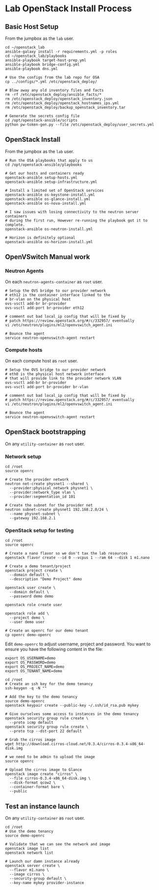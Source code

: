 # Lab OpenStack Install Process

## Basic Host Setup

From the jumpbox as the `lab` user.

```shell
cd ~/openstack_lab
ansible-galaxy install -r requirements.yml -p roles
cd ~/openstack_lab/playbooks
ansible-playbook target-host-prep.yml
ansible-playbook bridge-config.yml
ansible-playbook dns.yml

# Use the configs from the lab repo for OSA
cp ../configs/*.yml /etc/openstack_deploy/

# Blow away any old inventory files and facts
rm -rf /etc/openstack_deploy/ansible_facts/*
rm /etc/openstack_deploy/openstack_inventory.json
rm /etc/openstack_deploy/openstack_hostnames_ips.yml
rm /etc/openstack_deploy/backup_openstack_inventory.tar

# Generate the secrets config file
cd /opt/openstack-ansible/scripts
python pw-token-gen.py --file /etc/openstack_deploy/user_secrets.yml
```

## OpenStack Install

From the jumpbox as the `lab` user.

```shell
# Run the OSA playbooks that apply to us
cd /opt/openstack-ansible/playbooks

# Get our hosts and containers ready
openstack-ansible setup-hosts.yml
openstack-ansible setup-infrastructure.yml

# Install a limited set of OpenStack services
openstack-ansible os-keystone-install.yml
openstack-ansible os-glance-install.yml
openstack-ansible os-nova-install.yml

# I saw issues with losing connectivity to the neutron server containers
# during the first run, However re-running the playbook got it to complete.
openstack-ansible os-neutron-install.yml

# Horizon is definitely optional
openstack-ansible os-horizon-install.yml
```

## OpenVSwitch Manual work

### Neutron Agents

On each `neutron-agents-container` as `root` user.

```shell
# Setup the OVS bridge to our provider network
# eth12 is the container interface linked to the
# br-vlan on the physical host
ovs-vsctl add-br br-provider
ovs-vsctl add-port br-provider eth12

# comment out bad local_ip config that will be fixed by
# patch https://review.openstack.org/#/c/332957/ eventually
vi /etc/neutron/plugins/ml2/openvswitch_agent.ini

# Bounce the agent
service neutron-openvswitch-agent restart
```

### Compute hosts

On each compute host as `root` user.

```shell
# Setup the OVS bridge to our provider network
# eth0 is the physical host network interface
# that will provide link to the provider network VLAN
ovs-vsctl add-br br-provider
ovs-vsctl add-port br-provider br-vlan

# comment out bad local_ip config that will be fixed by
# patch https://review.openstack.org/#/c/332957/ eventually
vi /etc/neutron/plugins/ml2/openvswitch_agent.ini

# Bounce the agent
service neutron-openvswitch-agent restart
```

## OpenStack bootstrapping

On any `utility-container` as `root` user.

### Network setup

```shell
cd /root
source openrc

# Create the provider network
neutron net-create physnet1 --shared \
  --provider:physical_network physnet1 \
  --provider:network_type vlan \
  --provider:segmentation_id 101

# Create the subnet for the provider net
neutron subnet-create physnet1 192.168.2.0/24 \
  --name physnet-subnet \
  --gateway 192.168.2.1
```

### OpenStack setup for testing

```shell
cd /root
source openrc

# Create a nano flavor so we don't tax the lab resources
openstack flavor create --id 0 --vcpus 1 --ram 64 --disk 1 m1.nano

# Create a demo tenant/project
openstack project create \
  --domain default \
  --description "Demo Project" demo

openstack user create \
  --domain default \
  --password demo demo

openstack role create user

openstack role add \
  --project demo \
  --user demo user

# Create an openrc for our demo tenant
cp openrc demo-openrc
```

Edit `demo-openrc` to adjust username, project and password.
You want to ensure you have the following content in the file:

```shell
export OS_USERNAME=demo
export OS_PASSWORD=demo
export OS_PROJECT_NAME=demo
export OS_TENANT_NAME=demo
```

```shell
cd /root
# Create an ssh key for the demo tenancy
ssh-keygen -q -N ""

# Add the key to the demo tenancy
source demo-openrc
openstack keypair create --public-key ~/.ssh/id_rsa.pub mykey

# Give ourselves some access to instances in the demo tenancy
openstack security group rule create \
  --proto icmp default
openstack security group rule create \
  --proto tcp --dst-port 22 default

# Grab the cirros image
wget http://download.cirros-cloud.net/0.3.4/cirros-0.3.4-x86_64-disk.img

# we need to be admin to upload the image
source openrc

# Upload the cirros image to Glance
openstack image create "cirros" \
  --file cirros-0.3.4-x86_64-disk.img \
  --disk-format qcow2 \
  --container-format bare \
  --public
```

## Test an instance launch

On any `utility-container` as `root` user.

```shell
cd /root
# Use the demo tenancy
source demo-openrc

# Validate that we can see the network and image
openstack image list
openstack network list

# Launch our damn instance already
openstack server create \
  --flavor m1.nano \
  --image cirros \
  --security-group default \
  --key-name mykey provider-instance
```